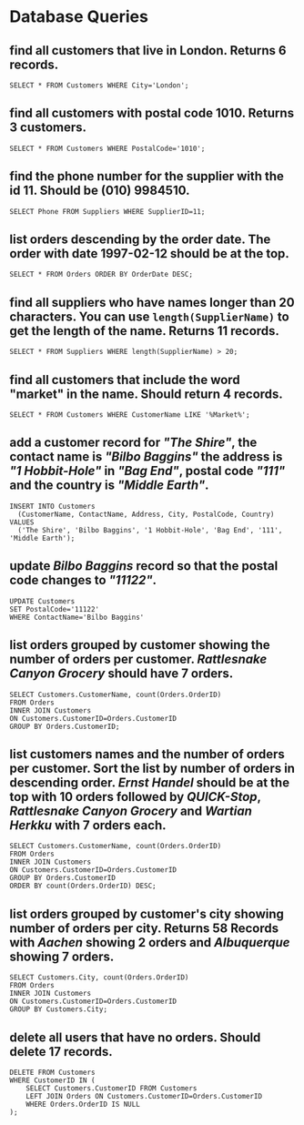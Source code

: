 # Database Queries

## find all customers that live in London. Returns 6 records.

`SELECT * FROM Customers WHERE City='London';`

## find all customers with postal code 1010. Returns 3 customers.

`SELECT * FROM Customers WHERE PostalCode='1010';`

## find the phone number for the supplier with the id 11. Should be (010) 9984510.

`SELECT Phone FROM Suppliers WHERE SupplierID=11;`

## list orders descending by the order date. The order with date 1997-02-12 should be at the top.

`SELECT * FROM Orders ORDER BY OrderDate DESC;`

## find all suppliers who have names longer than 20 characters. You can use `length(SupplierName)` to get the length of the name. Returns 11 records.

`SELECT * FROM Suppliers WHERE length(SupplierName) > 20;`

## find all customers that include the word "market" in the name. Should return 4 records.

`SELECT * FROM Customers WHERE CustomerName LIKE '%Market%';`

## add a customer record for _"The Shire"_, the contact name is _"Bilbo Baggins"_ the address is _"1 Hobbit-Hole"_ in _"Bag End"_, postal code _"111"_ and the country is _"Middle Earth"_.

```
INSERT INTO Customers
  (CustomerName, ContactName, Address, City, PostalCode, Country)
VALUES
  ('The Shire', 'Bilbo Baggins', '1 Hobbit-Hole', 'Bag End', '111', 'Middle Earth');
```

## update _Bilbo Baggins_ record so that the postal code changes to _"11122"_.

```
UPDATE Customers
SET PostalCode='11122'
WHERE ContactName='Bilbo Baggins'
```

## list orders grouped by customer showing the number of orders per customer. _Rattlesnake Canyon Grocery_ should have 7 orders.

```
SELECT Customers.CustomerName, count(Orders.OrderID)
FROM Orders
INNER JOIN Customers
ON Customers.CustomerID=Orders.CustomerID
GROUP BY Orders.CustomerID;
```

## list customers names and the number of orders per customer. Sort the list by number of orders in descending order. _Ernst Handel_ should be at the top with 10 orders followed by _QUICK-Stop_, _Rattlesnake Canyon Grocery_ and _Wartian Herkku_ with 7 orders each.

```
SELECT Customers.CustomerName, count(Orders.OrderID)
FROM Orders
INNER JOIN Customers
ON Customers.CustomerID=Orders.CustomerID
GROUP BY Orders.CustomerID
ORDER BY count(Orders.OrderID) DESC;
```

## list orders grouped by customer's city showing number of orders per city. Returns 58 Records with _Aachen_ showing 2 orders and _Albuquerque_ showing 7 orders.

```
SELECT Customers.City, count(Orders.OrderID)
FROM Orders
INNER JOIN Customers
ON Customers.CustomerID=Orders.CustomerID
GROUP BY Customers.City;
```

## delete all users that have no orders. Should delete 17 records.

```
DELETE FROM Customers
WHERE CustomerID IN (
	SELECT Customers.CustomerID FROM Customers
	LEFT JOIN Orders ON Customers.CustomerID=Orders.CustomerID
	WHERE Orders.OrderID IS NULL
);
```
